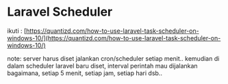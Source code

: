 # Laravel Scheduler

ikuti : [https://quantizd.com/how-to-use-laravel-task-scheduler-on-windows-10/](https://quantizd.com/how-to-use-laravel-task-scheduler-on-windows-10/)

note: server harus diset jalankan cron/scheduler setiap menit.. kemudian di dalam scheduler laravel baru diset, interval perintah mau dijalankan bagaimana, setiap 5 menit, setiap jam, setiap hari dsb..

